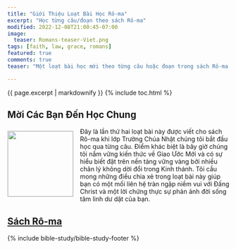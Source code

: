 ```yaml
---
title: "Giới Thiệu Loạt Bài Học Rô-ma"
excerpt: "Học từng câu/đoạn theo sách Rô-ma"
modified: 2022-12-08T21:00:45-07:00
image:
  teaser: Romans-teaser-Viet.png
tags: [faith, law, grace, romans]
featured: true
comments: true
teaser: "Một loạt bài học mới theo từng câu hoặc đoạn trong sách Rô-ma."

---
```

{{ page.excerpt | markdownify }}
{% include toc.html %}

## Mời Các Bạn Đến Học Chung
<img alt src="{{ site.url }}/assets/images/Romans-teaser-Viet.png" style="border: 1px solid #cccccc; margin: 7px 15px 0px 0px; max-width: 100%; height: 148px; padding: 0px; float: left;">

Đây là lần thứ hai loạt bài này được viết cho sách Rô-ma khi lớp Trường Chúa Nhật chúng tôi bắt đầu học qua từng câu. Điểm khác biệt là bây giờ chúng tôi nắm vững kiến thức về Giao Ước Mới và có sự hiểu biết đặt trên nền tảng vững vàng bởi nhiều chân lý không dời đổi trong Kinh thánh. Tôi cầu mong những điều chia xẻ trong loạt bài này giúp bạn có một mối liên hệ tràn ngập niềm vui với Đấng Christ và một lời chứng thực sự phản ảnh đời sống tâm linh dư dật của bạn.

## <a href="{{ site.url }}/bible-studies-viet/Ro-ma/"><u>Sách Rô-ma</u></a>

{% include bible-study/bible-study-footer %}

